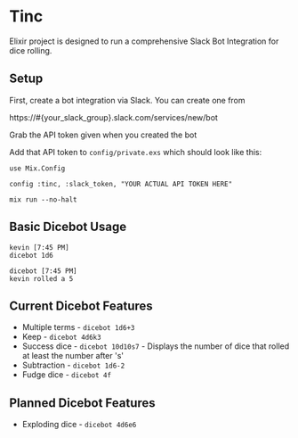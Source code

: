 Tinc
====

Elixir project is designed to run a comprehensive Slack Bot Integration for dice rolling.


Setup
-----

First, create a bot integration via Slack. You can create one from

https://#{your_slack_group}.slack.com/services/new/bot

Grab the API token given when you created the bot

Add that API token to `config/private.exs` which should look like this:

```
use Mix.Config

config :tinc, :slack_token, "YOUR ACTUAL API TOKEN HERE"
```

```
mix run --no-halt
```

Basic Dicebot Usage
-------------------

```
kevin [7:45 PM] 
dicebot 1d6

dicebot [7:45 PM] 
kevin rolled a 5
```

Current Dicebot Features
------------------------

* Multiple terms - `dicebot 1d6+3`
* Keep - `dicebot 4d6k3`
* Success dice - `dicebot 10d10s7` - Displays the number of dice that rolled at least the number after 's'
* Subtraction - `dicebot 1d6-2`
* Fudge dice - `dicebot 4f`

Planned Dicebot Features
------------------------

* Exploding dice - `dicebot 4d6e6`
